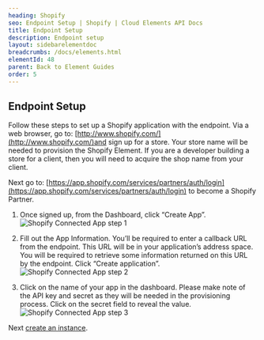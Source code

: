 ```yaml
---
heading: Shopify
seo: Endpoint Setup | Shopify | Cloud Elements API Docs
title: Endpoint Setup
description: Endpoint setup
layout: sidebarelementdoc
breadcrumbs: /docs/elements.html
elementId: 48
parent: Back to Element Guides
order: 5
---
```


## Endpoint Setup

Follow these steps to set up a Shopify application with the endpoint. Via a web browser, go to: [http://www.shopify.com/](http://www.shopify.com/)and sign up for a store. Your store name will be needed to provision the Shopify Element. If you are a developer building a store for a client, then you will need to acquire the shop name from your client.

Next go to: [https://app.shopify.com/services/partners/auth/login](https://app.shopify.com/services/partners/auth/login) to become a Shopify Partner.

1. Once signed up, from the Dashboard, click “Create App”.
![Shopify Connected App step 1](http://cloud-elements.com/wp-content/uploads/2014/10/Shopify3.png)

2. Fill out the App Information.  You’ll be required to enter a callback URL from the endpoint. This URL will be in your application’s address space. You will be required to retrieve some information returned on this URL by the endpoint.  Click “Create application”.
![Shopify Connected App step 2](http://cloud-elements.com/wp-content/uploads/2014/10/Shopify4.png)

3. Click on the name of your app in the dashboard.  Please make note of the API key and secret as they will be needed in the provisioning process.  Click on the secret field to reveal the value.
![Shopify Connected App step 3](http://cloud-elements.com/wp-content/uploads/2014/10/Shopify5.png)

Next [create an instance](shopify-create-instance.html).
